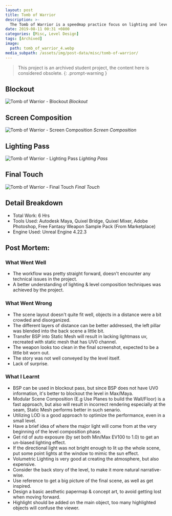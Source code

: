 ```yaml
---
layout: post
title: Tomb of Warrior
description: >-
  The Tomb of Warrior is a speedmap practice focus on lighting and level composition.
date: 2019-08-11 00:31 +0800
categories: [Misc, Level Design]
tags: [Archived]
image:
  path: tomb_of_warrior_4.webp
media_subpath: /assets/img/post-data/misc/tomb-of-warrior/
---
```


>This project is an archived student project, the content here is considered obsolete.
{: .prompt-warning }

## Blockout
![Tomb of Warrior - Blockout](tomb_of_warrior_1.webp)
_Blockout_

## Screen Composition
![Tomb of Warrior - Screen Composition](tomb_of_warrior_2.webp)
_Screen Composition_

## Lighting Pass
![Tomb of Warrior - Lighting Pass](tomb_of_warrior_3.webp)
_Lighting Pass_

## Final Touch
![Tomb of Warrior - Final Touch](tomb_of_warrior_4.webp)
_Final Touch_

## Detail Breakdown
- Total Work: 6 Hrs
- Tools Used: Autodesk Maya, Quixel Bridge, Quixel Mixer, Adobe Photoshop, Free Fantasy Weapon Sample Pack (From Marketplace)
- Engine Used: Unreal Engine 4.22.3


## Post Mortem:
### What Went Well
- The workflow was pretty straight forward, doesn't encounter any technical issues in the project.
- A better understanding of lighting & level composition techniques was achieved by the project.
### What Went Wrong
- The scene layout doesn't quite fit well, objects in a distance were a bit crowded and disorganized.
- The different layers of distance can be better addressed, the left pillar was blended into the back scene a little bit.
- Transfer BSP into Static Mesh will result in lacking lightmass uv, recreated with static mesh that has UV0 channel.
- The weapon looks too clean in the final screenshot, expected to be a little bit worn out.
- The story was not well conveyed by the level itself.
- Lack of surprise.
  
### What I Learnt
- BSP can be used in blockout pass, but since BSP does not have UV0 information, it's better to blockout the level in Max/Maya.
- Modular Scene Composition (E.g Use Planes to build the Wall/Floor) is a fast approach, but also will result in incorrect rendering especially at the seam, Static Mesh performs better in such senario.
- Utilizing LOD is a good approach to optimize the performance, even in a small level.
- Have a brief idea of where the major light will come from at the very beginning of the level composition phase.
- Get rid of auto exposure (by set both Min/Max EV100 to 1.0) to get an un-biased lighting effect.
- If the directional light was not bright enough to lit up the whole scene, put some point lights at the window to mimic the sun effect.
- Volumetric Lighting is very good at creating the atmosphere, but also expensive.
- Consider the back story of the level, to make it more natural narrative-wise.
- Use reference to get a big picture of the final scene, as well as get inspired.
- Design a basic aesthetic papermap & concept art, to avoid getting lost when moving forward.
- Highlight should be added on the main object, too many highlighted objects will confuse the viewer.